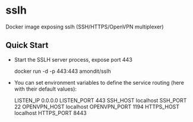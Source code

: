 # sslh
Docker image exposing sslh (SSH/HTTPS/OpenVPN multiplexer) 

## Quick Start

* Start the SSLH server process, expose port 443

    docker run  -d -p 443:443  amondit/sslh

* You can set environment variables to define the service routing (here with their default values):

     LISTEN_IP 0.0.0.0
     LISTEN_PORT 443
     SSH_HOST localhost
     SSH_PORT 22
     OPENVPN_HOST localhost
     OPENVPN_PORT 1194
     HTTPS_HOST localhost
     HTTPS_PORT 8443
